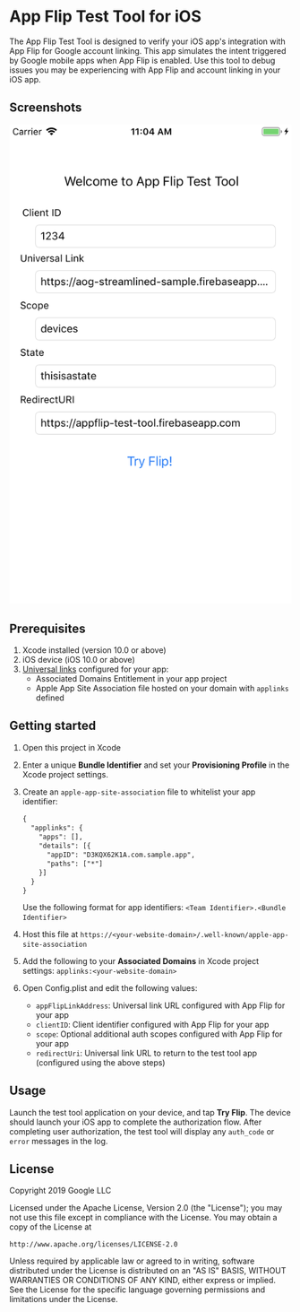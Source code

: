 # App Flip Test Tool for iOS

The App Flip Test Tool is designed to verify your iOS app's integration with
App Flip for Google account linking.
This app simulates the intent triggered by Google mobile apps when App Flip is enabled.
Use this tool to debug issues you may be experiencing with App Flip and account linking
in your iOS app.

## Screenshots

![](images/screenshot.png)

## Prerequisites

1. Xcode installed (version 10.0 or above)
1. iOS device (iOS 10.0 or above)
1. [Universal links](https://developer.apple.com/documentation/uikit/inter-process_communication/allowing_apps_and_websites_to_link_to_your_content/enabling_universal_links)
   configured for your app:
   - Associated Domains Entitlement in your app project
   - Apple App Site Association file hosted on your domain with `applinks` defined

## Getting started

1. Open this project in Xcode
1. Enter a unique **Bundle Identifier** and set your **Provisioning Profile**
   in the Xcode project settings.
1. Create an `apple-app-site-association` file to whitelist your app identifier:
    ```
    {
      "applinks": {
        "apps": [],
        "details": [{
          "appID": "D3KQX62K1A.com.sample.app",
          "paths": ["*"]
        }]
      }
    }
    ```

   Use the following format for app identifiers: `<Team Identifier>.<Bundle Identifier>`

1. Host this file at `https://<your-website-domain>/.well-known/apple-app-site-association`
1. Add the following to your **Associated Domains** in Xcode project settings:
   `applinks:<your-website-domain>`
1. Open Config.plist and edit the following values:
   - `appFlipLinkAddress`: Universal link URL configured with App Flip for your app
   - `clientID`: Client identifier configured with App Flip for your app
   - `scope`: Optional additional auth scopes configured with App Flip for your app
   - `redirectUri`: Universal link URL to return to the test tool app (configured
     using the above steps)


## Usage

Launch the test tool application on your device, and tap **Try Flip**.
The device should launch your iOS app to complete the authorization flow.
After completing user authorization, the test tool will display any `auth_code`
or `error` messages in the log.

## License

Copyright 2019 Google LLC

Licensed under the Apache License, Version 2.0 (the "License");
you may not use this file except in compliance with the License.
You may obtain a copy of the License at

    http://www.apache.org/licenses/LICENSE-2.0

Unless required by applicable law or agreed to in writing, software
distributed under the License is distributed on an "AS IS" BASIS,
WITHOUT WARRANTIES OR CONDITIONS OF ANY KIND, either express or implied.
See the License for the specific language governing permissions and
limitations under the License.

